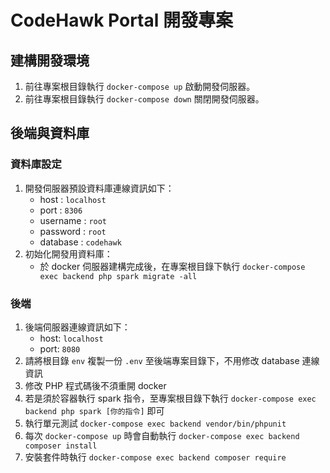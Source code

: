 # CodeHawk Portal 開發專案

## 建構開發環境

1. 前往專案根目錄執行 `docker-compose up` 啟動開發伺服器。
2. 前往專案根目錄執行 `docker-compose down` 關閉開發伺服器。

## 後端與資料庫

### 資料庫設定
1. 開發伺服器預設資料庫連線資訊如下：
    * host : `localhost`
    * port : `8306`
    * username : `root`
    * password : `root`
    * database : `codehawk`
2. 初始化開發用資料庫：
    * 於 docker 伺服器建構完成後，在專案根目錄下執行 `docker-compose exec backend php spark migrate -all`

### 後端
1. 後端伺服器連線資訊如下：
    * host: `localhost`
    * port: `8080`
1. 請將根目錄 `env` 複製一份 `.env` 至後端專案目錄下，不用修改 database 連線資訊
2. 修改 PHP 程式碼後不須重開 docker
3. 若是須於容器執行 spark 指令，至專案根目錄下執行 `docker-compose exec backend php spark [你的指令]` 即可
4. 執行單元測試 `docker-compose exec backend vendor/bin/phpunit`
5. 每次 `docker-compose up` 時會自動執行 `docker-compose exec backend composer install`
6. 安裝套件時執行 `docker-compose exec backend composer require`